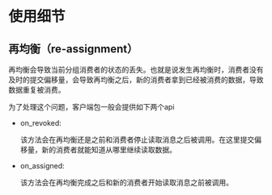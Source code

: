 # 使用细节

## 再均衡（re-assignment）

再均衡会导致当前分组消费者的状态的丢失。也就是说发生再均衡时，消费者没有及时的提交偏移量，会导致再均衡之后，新的消费者拿到已经被消费的数据，导致数据重复被消费。

为了处理这个问题，客户端包一般会提供如下两个api
- on_revoked: 
  
  该方法会在再均衡还是之前和消费者停止读取消息之后被调用。在这里提交偏移量，新的消费者就能知道从哪里继续读取数据。
- on_assigned:

  该方法会在再均衡完成之后和新的消费者开始读取消息之前被调用。


